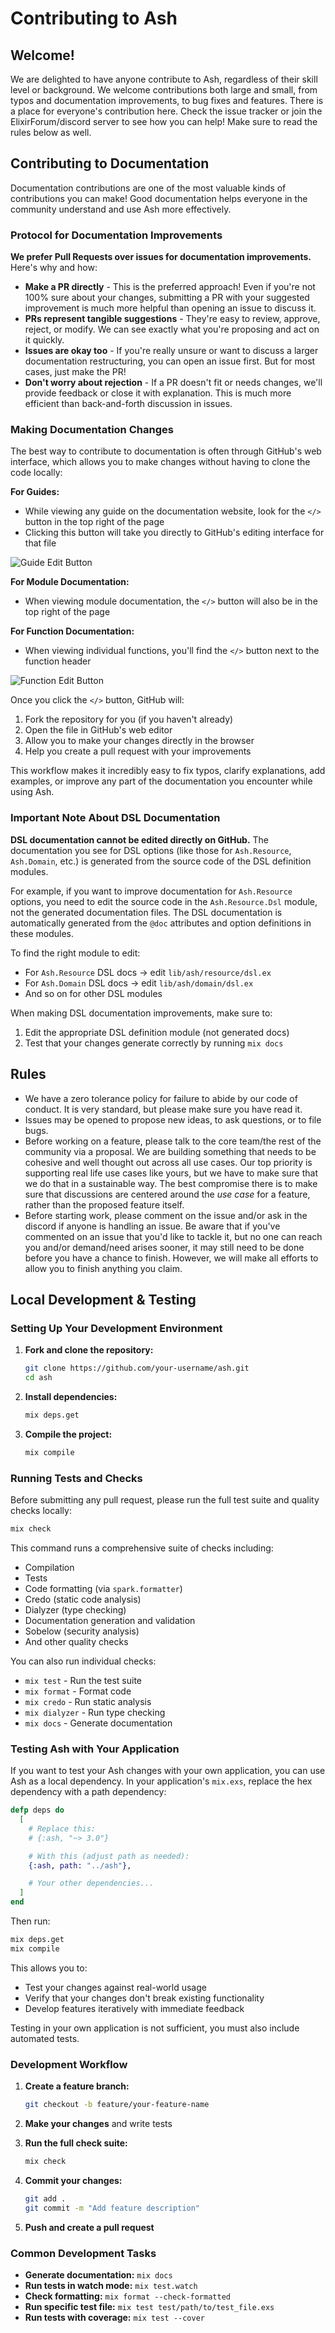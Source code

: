 <!--
SPDX-FileCopyrightText: 2025 Zach Daniel

SPDX-License-Identifier: MIT
-->

# Contributing to Ash

## Welcome!

We are delighted to have anyone contribute to Ash, regardless of their skill level or background. We welcome contributions both large and small, from typos and documentation improvements, to bug fixes and features. There is a place for everyone's contribution here. Check the issue tracker or join the ElixirForum/discord server to see how you can help! Make sure to read the rules below as well.

## Contributing to Documentation

Documentation contributions are one of the most valuable kinds of contributions you can make! Good documentation helps everyone in the community understand and use Ash more effectively.

### Protocol for Documentation Improvements

**We prefer Pull Requests over issues for documentation improvements.** Here's why and how:

- **Make a PR directly** - This is the preferred approach! Even if you're not 100% sure about your changes, submitting a PR with your suggested improvement is much more helpful than opening an issue to discuss it.
- **PRs represent tangible suggestions** - They're easy to review, approve, reject, or modify. We can see exactly what you're proposing and act on it quickly.
- **Issues are okay too** - If you're really unsure or want to discuss a larger documentation restructuring, you can open an issue first. But for most cases, just make the PR!
- **Don't worry about rejection** - If a PR doesn't fit or needs changes, we'll provide feedback or close it with explanation. This is much more efficient than back-and-forth discussion in issues.

### Making Documentation Changes

The best way to contribute to documentation is often through GitHub's web interface, which allows you to make changes without having to clone the code locally:

**For Guides:**
- While viewing any guide on the documentation website, look for the `</>` button in the top right of the page
- Clicking this button will take you directly to GitHub's editing interface for that file

![Guide Edit Button](documentation/assets/images/guides-link.png)

**For Module Documentation:**
- When viewing module documentation, the `</>` button will also be in the top right of the page

**For Function Documentation:**
- When viewing individual functions, you'll find the `</>` button next to the function header

![Function Edit Button](documentation/assets/images/functions-link.png)

Once you click the `</>` button, GitHub will:
1. Fork the repository for you (if you haven't already)
2. Open the file in GitHub's web editor
3. Allow you to make your changes directly in the browser
4. Help you create a pull request with your improvements

This workflow makes it incredibly easy to fix typos, clarify explanations, add examples, or improve any part of the documentation you encounter while using Ash.

### Important Note About DSL Documentation

**DSL documentation cannot be edited directly on GitHub.** The documentation you see for DSL options (like those for `Ash.Resource`, `Ash.Domain`, etc.) is generated from the source code of the DSL definition modules.

For example, if you want to improve documentation for `Ash.Resource` options, you need to edit the source code in the `Ash.Resource.Dsl` module, not the generated documentation files. The DSL documentation is automatically generated from the `@doc` attributes and option definitions in these modules.

To find the right module to edit:
- For `Ash.Resource` DSL docs → edit `lib/ash/resource/dsl.ex`
- For `Ash.Domain` DSL docs → edit `lib/ash/domain/dsl.ex`
- And so on for other DSL modules

When making DSL documentation improvements, make sure to:
1. Edit the appropriate DSL definition module (not generated docs)
3. Test that your changes generate correctly by running `mix docs`

## Rules

* We have a zero tolerance policy for failure to abide by our code of conduct. It is very standard, but please make sure
  you have read it.
* Issues may be opened to propose new ideas, to ask questions, or to file bugs.
* Before working on a feature, please talk to the core team/the rest of the community via a proposal. We are
  building something that needs to be cohesive and well thought out across all use cases. Our top priority is
  supporting real life use cases like yours, but we have to make sure that we do that in a sustainable way. The
  best compromise there is to make sure that discussions are centered around the *use case* for a feature, rather
  than the proposed feature itself.
* Before starting work, please comment on the issue and/or ask in the discord if anyone is handling an issue. Be aware that if you've commented on an issue that you'd like to tackle it, but no one can reach you and/or demand/need arises sooner, it may still need to be done before you have a chance to finish. However, we will make all efforts to allow you to finish anything you claim.

## Local Development & Testing

### Setting Up Your Development Environment

1. **Fork and clone the repository:**
   ```bash
   git clone https://github.com/your-username/ash.git
   cd ash
   ```

2. **Install dependencies:**
   ```bash
   mix deps.get
   ```

3. **Compile the project:**
   ```bash
   mix compile
   ```

### Running Tests and Checks

Before submitting any pull request, please run the full test suite and quality checks locally:

```bash
mix check
```

This command runs a comprehensive suite of checks including:
- Compilation
- Tests
- Code formatting (via `spark.formatter`)
- Credo (static code analysis)
- Dialyzer (type checking)
- Documentation generation and validation
- Sobelow (security analysis)
- And other quality checks

You can also run individual checks:
- `mix test` - Run the test suite
- `mix format` - Format code
- `mix credo` - Run static analysis
- `mix dialyzer` - Run type checking
- `mix docs` - Generate documentation

### Testing Ash with Your Application

If you want to test your Ash changes with your own application, you can use Ash as a local dependency. In your application's `mix.exs`, replace the hex dependency with a path dependency:

```elixir
defp deps do
  [
    # Replace this:
    # {:ash, "~> 3.0"}

    # With this (adjust path as needed):
    {:ash, path: "../ash"},

    # Your other dependencies...
  ]
end
```

Then run:
```bash
mix deps.get
mix compile
```

This allows you to:
- Test your changes against real-world usage
- Verify that your changes don't break existing functionality
- Develop features iteratively with immediate feedback

Testing in your own application is not sufficient, you must also include automated tests.

### Development Workflow

1. **Create a feature branch:**
   ```bash
   git checkout -b feature/your-feature-name
   ```

2. **Make your changes** and write tests

3. **Run the full check suite:**
   ```bash
   mix check
   ```

4. **Commit your changes:**
   ```bash
   git add .
   git commit -m "Add feature description"
   ```

5. **Push and create a pull request**

### Common Development Tasks

- **Generate documentation:** `mix docs`
- **Run tests in watch mode:** `mix test.watch`
- **Check formatting:** `mix format --check-formatted`
- **Run specific test file:** `mix test test/path/to/test_file.exs`
- **Run tests with coverage:** `mix test --cover`
